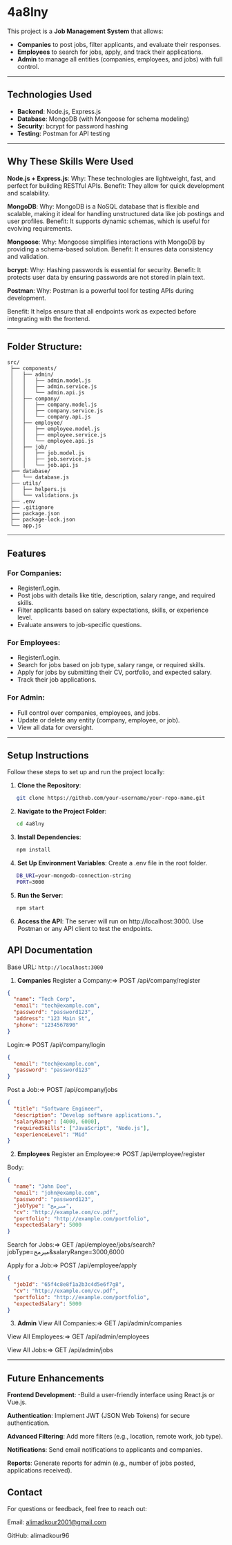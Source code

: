 # 4a8lny
This project is a **Job Management System** that allows:
- **Companies** to post jobs, filter applicants, and evaluate their responses.
- **Employees** to search for jobs, apply, and track their applications.
- **Admin** to manage all entities (companies, employees, and jobs) with full control.

---

## **Technologies Used**
- **Backend**: Node.js, Express.js
- **Database**: MongoDB (with Mongoose for schema modeling)
- **Security**: bcrypt for password hashing
- **Testing**: Postman for API testing

---
## Why These Skills Were Used

**Node.js + Express.js**:
Why: These technologies are lightweight, fast, and perfect for building RESTful APIs.
Benefit: They allow for quick development and scalability.

**MongoDB**:
Why: MongoDB is a NoSQL database that is flexible and scalable, making it ideal for handling unstructured data like job postings and user profiles.
Benefit: It supports dynamic schemas, which is useful for evolving requirements.

**Mongoose**:
Why: Mongoose simplifies interactions with MongoDB by providing a schema-based solution.
Benefit: It ensures data consistency and validation.

**bcrypt**:
Why: Hashing passwords is essential for security.
Benefit: It protects user data by ensuring passwords are not stored in plain text.

**Postman**:
Why: Postman is a powerful tool for testing APIs during development.

Benefit: It helps ensure that all endpoints work as expected before integrating with the frontend.

---
## Folder Structure:
```
src/
 ├── components/
 │   ├── admin/
 │   │   ├── admin.model.js
 │   │   ├── admin.service.js
 │   │   └── admin.api.js
 │   ├── company/
 │   │   ├── company.model.js
 │   │   ├── company.service.js
 │   │   └── company.api.js
 │   ├── employee/
 │   │   ├── employee.model.js
 │   │   ├── employee.service.js
 │   │   └── employee.api.js
 │   ├── job/
 │   │   ├── job.model.js
 │   │   ├── job.service.js
 │   │   └── job.api.js
 ├── database/
 │   └── database.js
 ├── utils/
 │   ├── helpers.js
 │   └── validations.js
 ├── .env
 ├── .gitignore
 ├── package.json
 ├── package-lock.json
 └── app.js
```
---

## **Features**
### **For Companies**:
- Register/Login.
- Post jobs with details like title, description, salary range, and required skills.
- Filter applicants based on salary expectations, skills, or experience level.
- Evaluate answers to job-specific questions.

### **For Employees**:
- Register/Login.
- Search for jobs based on job type, salary range, or required skills.
- Apply for jobs by submitting their CV, portfolio, and expected salary.
- Track their job applications.

### **For Admin**:
- Full control over companies, employees, and jobs.
- Update or delete any entity (company, employee, or job).
- View all data for oversight.

---

## **Setup Instructions**
Follow these steps to set up and run the project locally:

1. **Clone the Repository**:
```bash
   git clone https://github.com/your-username/your-repo-name.git
   ```

2. **Navigate to the Project Folder**:
```bash
   cd 4a8lny
   ```

3. **Install Dependencies**:
```bash
   npm install
   ```
4. **Set Up Environment Variables**:
Create a .env file in the root folder.
```bash
   DB_URI=your-mongodb-connection-string
   PORT=3000
   ```
5. **Run the Server**:
```bash
   npm start
   ```
6. **Access the API**:
The server will run on http://localhost:3000.
Use Postman or any API client to test the endpoints.




## API Documentation
Base URL: ```http://localhost:3000```

1. **Companies**
Register a Company:=> POST /api/company/register

```json
{
  "name": "Tech Corp",
  "email": "tech@example.com",
  "password": "password123",
  "address": "123 Main St",
  "phone": "1234567890"
}
```
Login:=> POST /api/company/login

```json
{
  "email": "tech@example.com",
  "password": "password123"
}
```
Post a Job:=> POST /api/company/jobs

```json
{
  "title": "Software Engineer",
  "description": "Develop software applications.",
  "salaryRange": [4000, 6000],
  "requiredSkills": ["JavaScript", "Node.js"],
  "experienceLevel": "Mid"
}
```

2. **Employees**
Register an Employee:=> POST /api/employee/register

Body:

```json
{
  "name": "John Doe",
  "email": "john@example.com",
  "password": "password123",
  "jobType": "مبرمج",
  "cv": "http://example.com/cv.pdf",
  "portfolio": "http://example.com/portfolio",
  "expectedSalary": 5000
}
```
Search for Jobs:=> GET /api/employee/jobs/search?jobType=مبرمج&salaryRange=3000,6000

Apply for a Job:=> POST /api/employee/apply

```json
{
  "jobId": "65f4c8e8f1a2b3c4d5e6f7g8",
  "cv": "http://example.com/cv.pdf",
  "portfolio": "http://example.com/portfolio",
  "expectedSalary": 5000
}
```
3. **Admin**
View All Companies:=> GET /api/admin/companies

View All Employees:=> GET /api/admin/employees

View All Jobs:=> GET /api/admin/jobs

---
## Future Enhancements
**Frontend Development**:
-Build a user-friendly interface using React.js or Vue.js.

**Authentication**:
Implement JWT (JSON Web Tokens) for secure authentication.

**Advanced Filtering**:
Add more filters (e.g., location, remote work, job type).

**Notifications**:
Send email notifications to applicants and companies.

**Reports**:
Generate reports for admin (e.g., number of jobs posted, applications received).


## Contact
For questions or feedback, feel free to reach out:

Email: alimadkour2001@gmail.com

GitHub: alimadkour96
